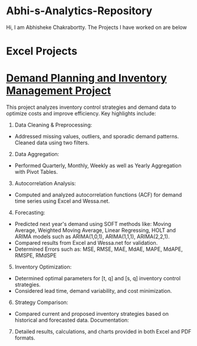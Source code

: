 # Abhi-s-Analytics-Repository
Hi, I am Abhisheke Chakrabortty. The Projects I have worked on are below
# Excel Projects
# [Demand Planning and Inventory Management Project](https://github.com/Abhi-c52/Abhi-s-Analytics-Repository/tree/525d0c38999c7f99f689ccf03446158712a025ae/Excel%20Project-%20Demand%20Planning%20and%20Inventory%20Management)
This project analyzes inventory control strategies and demand data to optimize costs and improve efficiency. Key highlights include:

1. Data Cleaning & Preprocessing:

  - Addressed missing values, outliers, and sporadic demand patterns. Cleaned data using two filters.
2. Data Aggregation:

  - Performed Quarterly, Monthly, Weekly as well as Yearly Aggregation with Pivot Tables.
3. Autocorrelation Analysis:

- Computed and analyzed autocorrelation functions (ACF) for demand time series using Excel and Wessa.net.
4. Forecasting:

- Predicted next year's demand using SOFT methods like: Moving Average, Weighted Moving Average, Linear Regressing, HOLT and ARIMA models such as ARIMA(1,0,1), ARIMA(1,1,1), ARIMA(2,2,1). 
- Compared results from Excel and Wessa.net for validation.
- Determined Errors such as: MSE, RMSE, MAE, MdAE, MAPE, MdAPE, RMSPE, RMdSPE

5. Inventory Optimization:

- Determined optimal parameters for [t, q] and [s, q] inventory control strategies.
- Considered lead time, demand variability, and cost minimization.
6. Strategy Comparison:

- Compared current and proposed inventory strategies based on historical and forecasted data.
Documentation:

7. Detailed results, calculations, and charts provided in both Excel and PDF formats.

